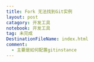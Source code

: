 ```yaml
---
title: Fork 无法找到Git实例
layout: post
catagory: 开发工具
notebook: 开发工具
tag: 未完成
DestinationFileName: index.html
comment:
  - 主要是如何配置gitinstance
---
```


